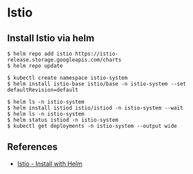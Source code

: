 # Istio

## Install Istio via helm

```
$ helm repo add istio https://istio-release.storage.googleapis.com/charts
$ helm repo update

$ kubectl create namespace istio-system
$ helm install istio-base istio/base -n istio-system --set defaultRevision=default

$ helm ls -n istio-system
$ helm install istiod istio/istiod -n istio-system --wait
$ helm ls -n istio-system
$ helm status istiod -n istio-system
$ kubectl get deployments -n istio-system --output wide

```

## References

* [Istio - Install with Helm](https://istio.io/latest/docs/setup/install/helm/)